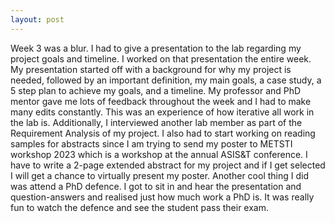 ```yaml
---
layout: post
---
```


Week 3 was a blur. I had to give a presentation to the lab regarding my project goals and timeline. I worked on that presentation the entire week. My presentation started off with a background for why my project is needed, followed by an important definition, my main goals, a case study, a 5 step plan to achieve my goals, and a timeline. My professor and PhD mentor gave me lots of feedback throughout the week and I had to make many edits constantly. This was an experience of how iterative all work in the lab is. Additionally, I interviewed another lab member as part of the Requirement Analysis of my project. I also had to start working on reading samples for abstracts since I am trying to send my poster to METSTI workshop 2023 which is a workshop at the annual ASIS&T conference. I have to write a 2-page extended abstract for my project and if I get selected I will get a chance to virtually present my poster. Another cool thing I did was attend a PhD defence. I got to sit in and hear the presentation and question-answers and realised just how much work a PhD is. It was really fun to watch the defence and see the student pass their exam. 
